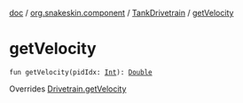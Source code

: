 [doc](../../index.md) / [org.snakeskin.component](../index.md) / [TankDrivetrain](index.md) / [getVelocity](./get-velocity.md)

# getVelocity

`fun getVelocity(pidIdx: `[`Int`](https://kotlinlang.org/api/latest/jvm/stdlib/kotlin/-int/index.html)`): `[`Double`](https://kotlinlang.org/api/latest/jvm/stdlib/kotlin/-double/index.html)

Overrides [Drivetrain.getVelocity](../-drivetrain/get-velocity.md)

